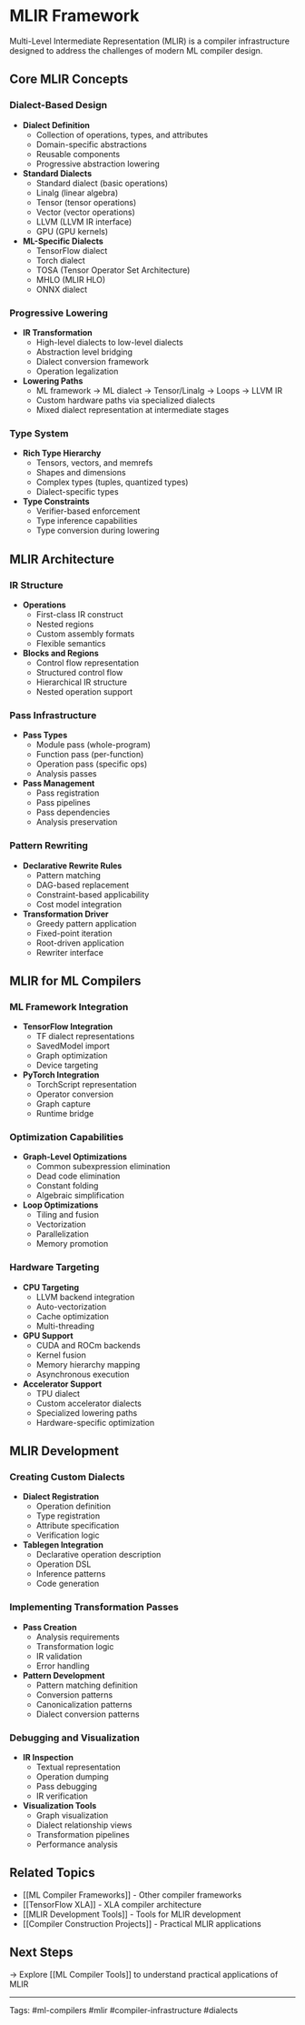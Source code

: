 # MLIR Framework

Multi-Level Intermediate Representation (MLIR) is a compiler infrastructure designed to address the challenges of modern ML compiler design.

## Core MLIR Concepts

### Dialect-Based Design
- **Dialect Definition**
  - Collection of operations, types, and attributes
  - Domain-specific abstractions
  - Reusable components
  - Progressive abstraction lowering
- **Standard Dialects**
  - Standard dialect (basic operations)
  - Linalg (linear algebra)
  - Tensor (tensor operations)
  - Vector (vector operations)
  - LLVM (LLVM IR interface)
  - GPU (GPU kernels)
- **ML-Specific Dialects**
  - TensorFlow dialect
  - Torch dialect
  - TOSA (Tensor Operator Set Architecture)
  - MHLO (MLIR HLO)
  - ONNX dialect

### Progressive Lowering
- **IR Transformation**
  - High-level dialects to low-level dialects
  - Abstraction level bridging
  - Dialect conversion framework
  - Operation legalization
- **Lowering Paths**
  - ML framework → ML dialect → Tensor/Linalg → Loops → LLVM IR
  - Custom hardware paths via specialized dialects
  - Mixed dialect representation at intermediate stages

### Type System
- **Rich Type Hierarchy**
  - Tensors, vectors, and memrefs
  - Shapes and dimensions
  - Complex types (tuples, quantized types)
  - Dialect-specific types
- **Type Constraints**
  - Verifier-based enforcement
  - Type inference capabilities
  - Type conversion during lowering

## MLIR Architecture

### IR Structure
- **Operations**
  - First-class IR construct
  - Nested regions
  - Custom assembly formats
  - Flexible semantics
- **Blocks and Regions**
  - Control flow representation
  - Structured control flow
  - Hierarchical IR structure
  - Nested operation support

### Pass Infrastructure
- **Pass Types**
  - Module pass (whole-program)
  - Function pass (per-function)
  - Operation pass (specific ops)
  - Analysis passes
- **Pass Management**
  - Pass registration
  - Pass pipelines
  - Pass dependencies
  - Analysis preservation

### Pattern Rewriting
- **Declarative Rewrite Rules**
  - Pattern matching
  - DAG-based replacement
  - Constraint-based applicability
  - Cost model integration
- **Transformation Driver**
  - Greedy pattern application
  - Fixed-point iteration
  - Root-driven application
  - Rewriter interface

## MLIR for ML Compilers

### ML Framework Integration
- **TensorFlow Integration**
  - TF dialect representations
  - SavedModel import
  - Graph optimization
  - Device targeting
- **PyTorch Integration**
  - TorchScript representation
  - Operator conversion
  - Graph capture
  - Runtime bridge

### Optimization Capabilities
- **Graph-Level Optimizations**
  - Common subexpression elimination
  - Dead code elimination
  - Constant folding
  - Algebraic simplification
- **Loop Optimizations**
  - Tiling and fusion
  - Vectorization
  - Parallelization
  - Memory promotion

### Hardware Targeting
- **CPU Targeting**
  - LLVM backend integration
  - Auto-vectorization
  - Cache optimization
  - Multi-threading
- **GPU Support**
  - CUDA and ROCm backends
  - Kernel fusion
  - Memory hierarchy mapping
  - Asynchronous execution
- **Accelerator Support**
  - TPU dialect
  - Custom accelerator dialects
  - Specialized lowering paths
  - Hardware-specific optimization

## MLIR Development

### Creating Custom Dialects
- **Dialect Registration**
  - Operation definition
  - Type registration
  - Attribute specification
  - Verification logic
- **Tablegen Integration**
  - Declarative operation description
  - Operation DSL
  - Inference patterns
  - Code generation

### Implementing Transformation Passes
- **Pass Creation**
  - Analysis requirements
  - Transformation logic
  - IR validation
  - Error handling
- **Pattern Development**
  - Pattern matching definition
  - Conversion patterns
  - Canonicalization patterns
  - Dialect conversion patterns

### Debugging and Visualization
- **IR Inspection**
  - Textual representation
  - Operation dumping
  - Pass debugging
  - IR verification
- **Visualization Tools**
  - Graph visualization
  - Dialect relationship views
  - Transformation pipelines
  - Performance analysis

## Related Topics
- [[ML Compiler Frameworks]] - Other compiler frameworks
- [[TensorFlow XLA]] - XLA compiler architecture
- [[MLIR Development Tools]] - Tools for MLIR development
- [[Compiler Construction Projects]] - Practical MLIR applications

## Next Steps
→ Explore [[ML Compiler Tools]] to understand practical applications of MLIR

---
Tags: #ml-compilers #mlir #compiler-infrastructure #dialects 